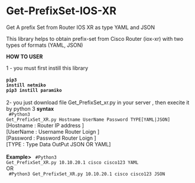 # Get-PrefixSet-IOS-XR 

Get A prefix Set from Router IOS XR as type YAML and JSON

<p>This library helps to obtain prefix-set from Cisco Router (iox-xr)  with two types of formats (YAML, JSON) </p>

<b>HOW TO USER  </b>

1 - you must first instill this library
<br>
<br><code><b>pip3 instill netmiko</b></code>
<br><code><b>pip3 instill paramiko</b></code>
<br>
<br>
2- you just download file Get_PrefixSet_xr.py in your server , then execite it by python  3 
 <b>syntax</b>
 <br>
 <Code> #Python3 Get_PrefixSet_XR.py  Hostname  UserName  Password  TYPE[YAML|JSON] </Code> 
 <br>
 [Hostname : Router  IP address ] 
  <br>
 [UserName : Username Router Loign ] 
  <br>
 [Password : Password Router Loign ] 
   <br>
 [TYPE : Type Data OutPut JSON OR YAML] 
   <br>
 <br>
 <b>Example></b>
 <Code> #Python3 Get_PrefixSet_XR.py  10.10.20.1  cisco  cisco123  YAML </Code> 
 <BR>
	OR
 <BR>
<Code> #Python3 Get_PrefixSet_XR.py  10.10.20.1  cisco  cisco123  JSON </Code> 
 
  

